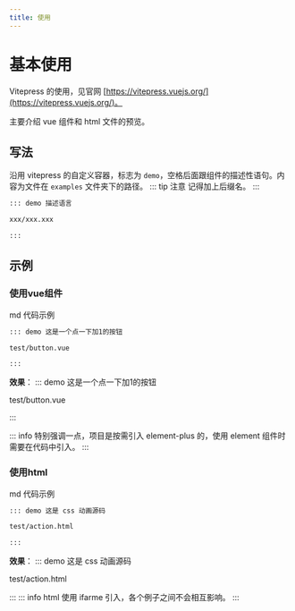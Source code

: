 ```yaml
---
title: 使用
---
```


# 基本使用
Vitepress 的使用，见官网 [https://vitepress.vuejs.org/](https://vitepress.vuejs.org/)。

主要介绍 vue 组件和 html 文件的预览。

## 写法
沿用 vitepress 的自定义容器，标志为 `demo`，空格后面跟组件的描述性语句。内容为文件在 `examples` 文件夹下的路径。
::: tip 注意
记得加上后缀名。
:::
```md
::: demo 描述语言

xxx/xxx.xxx

:::
```

## 示例
### 使用vue组件
md 代码示例
```md
::: demo 这是一个点一下加1的按钮

test/button.vue

:::
```


**效果**：
::: demo 这是一个点一下加1的按钮

test/button.vue

:::

::: info
特别强调一点，项目是按需引入 element-plus 的，使用 element 组件时需要在代码中引入。
:::

### 使用html
md 代码示例
```md
::: demo 这是 css 动画源码

test/action.html

:::
```

**效果**：
::: demo 这是 css 动画源码

test/action.html

:::
::: info
html 使用 ifarme 引入，各个例子之间不会相互影响。
:::